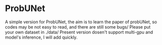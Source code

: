 # ProbUNet
A simple version for ProbUNet, the aim is to learn the paper of probUNet, so codes may be not easy to read, and there are still some bugs/
Please put your own dataset in ./data/
Present version dosen't support multi-gpu and model's inference, I will add quickly.
